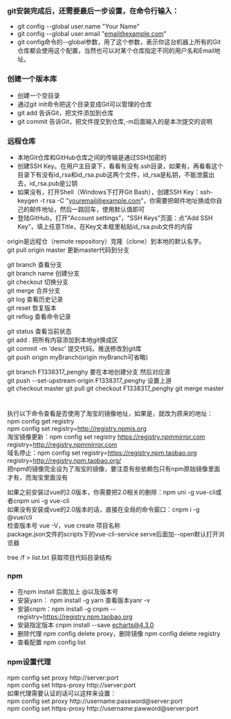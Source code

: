 ### git安装完成后，还需要最后一步设置，在命令行输入：
+ git config --global user.name "Your Name"  
+ git config --global user.email "email@example.com"
+ git config命令的--global参数，用了这个参数，表示你这台机器上所有的Git仓库都会使用这个配置，当然也可以对某个仓库指定不同的用户名和Email地址。

### 创建一个版本库
+ 创建一个空目录
+ 通过git init命令把这个目录变成Git可以管理的仓库
+ git add 告诉Git，把文件添加到仓库
+ git commit 告诉Git，把文件提交到仓库,-m后面输入的是本次提交的说明

### 远程仓库
+ 本地Git仓库和GitHub仓库之间的传输是通过SSH加密的
+ 创建SSH Key。在用户主目录下，看看有没有.ssh目录，如果有，再看看这个目录下有没有id_rsa和id_rsa.pub这两个文件，id_rsa是私钥，不能泄露出去，id_rsa.pub是公钥
+ 如果没有，打开Shell（Windows下打开Git Bash），创建SSH Key：ssh-keygen -t rsa -C "youremail@example.com"，你需要把邮件地址换成你自己的邮件地址，然后一路回车，使用默认值即可
+ 登陆GitHub，打开“Account settings”，“SSH Keys”页面：点“Add SSH Key”，填上任意Title，在Key文本框里粘贴id_rsa.pub文件的内容

origin是远程仓（remote repository）克隆（clone）到本地的默认名字。  
git pull origin master	更新master代码到分支  

git branch       查看分支  
git branch name  创建分支  
git checkout     切换分支  
git merge 		 合并分支  
git log			 查看历史记录  
git reset		 恢复版本  
git reflog		 查看命令记录  

git status		 查看当前状态  
git add .		 把所有内容添加到本地git换成区  
git commit -m 'desc'	提交代码，推送修改到git库  
git push origin myBranch(origin myBranch可省略)  

git branch F1338317_penghy		要在本地创建分支  然后对应源  
git push --set-upstream origin F1338317_penghy		设置上游  
git checkout master		git pull	git checkout F1338317_penghy	git merge master  
# 
执行以下命令查看是否使用了淘宝的镜像地址，如果是，就改为原来的地址：  
npm config get registry  
npm config set registry=http://registry.npmjs.org  
淘宝镜像更新：npm config set registry https://registry.npmmirror.com   registry=http://registry.npmmirror.com  
域名停止：npm config set registry=https://registry.npm.taobao.org   registry=http://registry.npm.taobao.org/  
把npm的镜像完全设为了淘宝的镜像，要注意有些依赖包只有npm原始镜像里面才有，而淘宝里面没有  


如果之前安装过vue的2.0版本，你需要把2.0相关的删除：npm uni -g vue-cli或者cnpm uni -g vue-cli  
如果没有安装或vue的2.0版本的话，直接在全局的命令窗口：cnpm i -g @vue/cli  
检查版本号	vue -V，vue create 项目名称  
package.json文件的scripts下的vue-cli-service serve后面加--open默认打开浏览器


tree /f > list.txt 获取项目代码目录结构

### npm
+ 在npm install 后面加上 @以及版本号
+ 安装yarn： npm install -g yarn 查看版本yanr -v
+ 安装cnpm：npm install -g cnpm --registry=https://registry.npm.taobao.org
+ 安装指定版本  cnpm install --save echarts@4.3.0
+ 删除代理 npm config delete proxy，删除镜像 npm config delete registry
+ 查看配置 npm config list
### npm设置代理
npm config set proxy http://server:port  
npm config set https-proxy http://server:port  
如果代理需要认证的话可以这样来设置：  
npm config set proxy http://username:password@server:port  
npm config set https-proxy http://username:pawword@server:port


